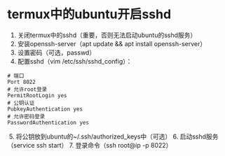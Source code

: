 # termux中的ubuntu开启sshd

1. 关闭termux中的sshd（重要，否则无法启动ubuntu的sshd服务）
2. 安装openssh-server（apt update && apt install openssh-server）
3. 设置密码（可选，passwd）
4. 配置sshd（vim /etc/ssh/sshd_config）：
```
# 端口
Port 8022
# 允许root登录
PermitRootLogin yes
# 公钥认证
PubkeyAuthentication yes
# 允许密码登录
PasswordAuthentication yes
```
﻿
5. 将公钥放到ubuntu的~/.ssh/authorized_keys中（可选）
6. 启动sshd服务（service ssh start）
7. 登录命令（ssh root@ip -p 8022）

